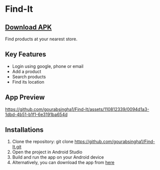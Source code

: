 # Find-It
## [Download APK](https://drive.google.com/file/d/15oKJO2DGL7DqwajLBcj_i-prn6o2hDtQ/view)

Find products at your nearest store.

## Key Features
- Login using google, phone or email
- Add a product
- Search products
- Find its location

## App Preview
https://github.com/gourabsingha1/Find-It/assets/110812339/0094d1a3-1dbd-4b51-b1f1-6e3191ba654d

## Installations
1. Clone the repository: git clone https://github.com/gourabsingha1/Find-It.git
2. Open the project in Android Studio
3. Build and run the app on your Android device
4. Alternatively, you can download the app from [here](https://drive.google.com/file/d/15oKJO2DGL7DqwajLBcj_i-prn6o2hDtQ/view)
